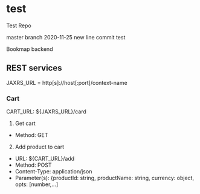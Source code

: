 # test
Test Repo

master branch
2020-11-25 new line
commit test

Bookmap backend

## REST services

JAXRS_URL = http[s]://host[:port]/context-name

### Cart

CART_URL: ${JAXRS_URL}/card

1. Get cart
  - Method: GET
2. Add product to cart
  - URL: ${CART_URL}/add
  - Method: POST
  - Content-Type: application/json
  - Parameter(s): {productId: string, productName: string, currency: object, opts: [number,...]
